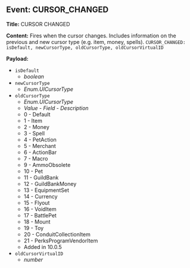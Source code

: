 ## Event: CURSOR_CHANGED

**Title:** CURSOR CHANGED

**Content:**
Fires when the cursor changes. Includes information on the previous and new cursor type (e.g. item, money, spells).
`CURSOR_CHANGED: isDefault, newCursorType, oldCursorType, oldCursorVirtualID`

**Payload:**
- `isDefault`
  - *boolean*
- `newCursorType`
  - *Enum.UICursorType*
- `oldCursorType`
  - *Enum.UICursorType*
  - *Value* - *Field* - *Description*
  - 0 - Default
  - 1 - Item
  - 2 - Money
  - 3 - Spell
  - 4 - PetAction
  - 5 - Merchant
  - 6 - ActionBar
  - 7 - Macro
  - 9 - AmmoObsolete
  - 10 - Pet
  - 11 - GuildBank
  - 12 - GuildBankMoney
  - 13 - EquipmentSet
  - 14 - Currency
  - 15 - Flyout
  - 16 - VoidItem
  - 17 - BattlePet
  - 18 - Mount
  - 19 - Toy
  - 20 - ConduitCollectionItem
  - 21 - PerksProgramVendorItem
  - Added in 10.0.5
- `oldCursorVirtualID`
  - *number*